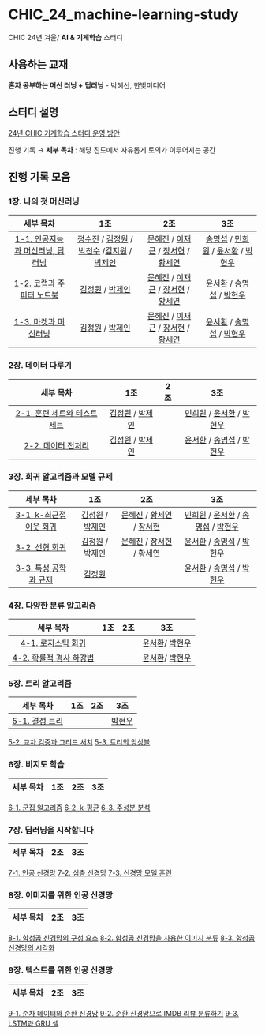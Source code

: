 # CHIC_24_machine-learning-study
CHIC 24년 겨울/ **AI & 기계학습** 스터디

## 사용하는 교재
**혼자 공부하는 머신 러닝 + 딥러닝** - 박혜선, 한빛미디어

## 스터디 설명
[24년 CHIC 기계학습 스터디 운영 방안](https://puzzling-lord-d7e.notion.site/CHIC_24_machine-learning-study-94d312901e884e10ada9c63a51ba160c)

진행 기록 → **세부 목차** : 해당 진도에서 자유롭게 토의가 이루어지는 공간

## 진행 기록 모음

### 1장. 나의 첫 머신러닝
| 세부 목차 | 1조 | 2조 | 3조
:---: | :---: | :---: | :---:
[1-1. 인공지능과 머신러닝, 딥러닝](https://github.com/kw-chi-community/CHIC_24_machine-learning-study/issues/1) | [정수진](1장/1조/1-1_인공지능과_머신러닝_딥러닝_정수진.md) / [김정원](1장/1조/1-1_인공지능과_머신러닝_딥러닝_김정원.md) / [박천수](1장/1조/1-1_인공지능과_머신러닝_딥러닝_박천수.md) /[김지원](1장/1조/1-1_인공지능과_머신러닝_딥러닝_김지원.md) / [박제인](1장/1조/1-1_인공지능과_머신러닝_딥러닝_박제인.md)| [문혜진](1장/2조/1-1_인공지능과_머신러닝_딥러닝_문혜진.md) / [이재근](1장/2조/1-1_인공지능과_머신러닝_딥러닝_이재근.md) / [장서현](1장/2조/1-1_인공지능과_머신러닝_딥러닝_장서현.md) / [황세연](1장/2조/1-1_인공지능과_머신러닝_딥러닝_황세연.md)  | [송명섭](1장/3조/1-1_인공지능과_머신러닝_딥러닝_송명섭.md) / [민희원](1장/3조/1장_나의_첫_머신러닝_민희원.md) / [윤서환](1장/3조/1주차_1장_나의_첫_머신러닝_윤서환.md) / [박현우](1장/3조/1장_나의_첫_머신러닝_박현우.md)
[1-2. 코랩과 주피터 노트북](https://github.com/kw-chi-community/CHIC_24_machine-learning-study/issues/2) | [김정원](1장/1조/1-2_코랩과_주피터노트북_김정원.md) / [박제인](1장/1조/1-2_코랩과_주피터노트북_박제인.md) | [문혜진](1장/2조/1-2_코랩과_주피터노트북_문혜진.md) / [이재근](1장/2조/1-2_코랩과_주피터노트북_이재근.md) / [장서현](1장/2조/1-2_코랩과_주피터노트북_장서현.md) / [황세연](1장/2조/1-2_코랩과_주피터노트북_황세연.md) | [윤서환](1장/3조/1주차_1장_나의_첫_머신러닝_윤서환.md) / [송명섭](1장/3조/1-1_인공지능과_머신러닝_딥러닝_송명섭.md) / [박현우](1장/3조/1장_나의_첫_머신러닝_박현우.md)
[1-3. 마켓과 머신러닝](https://github.com/kw-chi-community/CHIC_24_machine-learning-study/issues/3) | [김정원](1장/1조/1-3_마켓과_머신러닝_김정원.md) / [박제인](1장/1조/1-3_마켓과_머신러닝_박제인.md) |  [문혜진](1장/2조/1-3_마켓과_머신러닝_문혜진.md) / [이재근](1장/2조/1-3_마켓과_머신러닝_이재근.md) / [장서현](1장/2조/1-3_마켓과_머신러닝_장서현.md) / [황세연](1장/2조/1-3_마켓과_머신러닝_황서연.md) | [윤서환](1장/3조/1주차_1장_나의_첫_머신러닝_윤서환.md) / [송명섭](1장/3조/1-1_인공지능과_머신러닝_딥러닝_송명섭.md) / [박현우](1장/3조/1장_나의_첫_머신러닝_박현우.md)

### 2장. 데이터 다루기
| 세부 목차 | 1조 | 2조 | 3조
:---: | :---: | :---: | :---:
[2-1. 훈련 세트와 테스트 세트](https://github.com/kw-chi-community/CHIC_24_machine-learning-study/issues/4) | [김정원](2장/1조/2-1_훈련_세트와_테스트_세트_김정원.md) / [박제인](2장/1조/2-1_훈련_세트와_테스트_세트_박제인.md) |  | [민희원](2장/3조/2장_데이터_다루기_민희원.md) / [윤서환](2장/3조/1주차_2장_데이터_다루기_윤서환.md) / [박현우](2장/3조/2장_데이터_다루기_박현우.md)
[2-2. 데이터 전처리](https://github.com/kw-chi-community/CHIC_24_machine-learning-study/issues/5) | [김정원](2장/1조/2-2_데이터_전처리_김정원.md) / [박제인](2장/1조/2-2_데이터_전처리_박제인.md) |  | [윤서환](2장/3조/2주차_2장_데이터_다루기_윤서환.md) / [송명섭](2장/3조/2장_데이터_다루기_송명섭.md) / [박현우](2장/3조/2장_데이터_다루기_박현우.md)

### 3장. 회귀 알고리즘과 모델 규제
| 세부 목차 | 1조 | 2조 | 3조
:---: | :---: | :---: | :---:
[3-1. k-최근접 이웃 회귀](https://github.com/kw-chi-community/CHIC_24_machine-learning-study/issues/6) | [김정원](3장/1조/3-1_k-최근접_이웃_회귀_김정원.md) / [박제인](3장/1조/3-1_k-최근접_이웃_회귀_박제인.md) | [문혜진](3장/2조/3-1_k-최근접_이웃_회귀_문혜진.md) / [황세연](3장/2조/3-1_k-최근접_이웃_회귀_황세연.md) / [장서현](3장/2조/3-1_회귀_알고리즘과_모델_규제_장서현.md) | [민희원](3장/3조/3장_회귀_알고리즘과_모델_규제_민희원.md) / [윤서환](3장/3조/2주차_3장_회귀_알고리즘과_모델_규제_윤서환.md) / [송명섭](3장/3조/3장_회귀_알고리즘과_모델_규제_송명섭.md) / [박현우](3장/3조/3장_회귀_알고리즘과_모델_규제_박현우.md)
[3-2. 선형 회귀](https://github.com/kw-chi-community/CHIC_24_machine-learning-study/issues/7) | [김정원](3장/1조/3-2_선형_회귀_김정원.md) / [박제인](3장/1조/3-2_선형_회귀_박제인.md) | [문혜진](3장/2조/3-2_선형_회귀_문혜진.md) / [장서현](3장/2조/3-2_선형_회귀_장서현.md) / [황세연](3장/2조/3-2_선형_회귀_황세연.md) | [윤서환](3장/3조/3주차_3장_회귀_알고리즘과_모델_규제_윤서환.md) / [송명섭](3장/3조/3장_회귀_알고리즘과_모델_규제_송명섭.md) / [박현우](3장/3조/3장_회귀_알고리즘과_모델_규제_박현우.md)
[3-3. 특성 공학과 규제](https://github.com/kw-chi-community/CHIC_24_machine-learning-study/issues/8) | [김정원](3장/1조/3-3_특성_공학과_규제_김정원.md) |  | [윤서환](3장/3조/3주차_3장_회귀_알고리즘과_모델_규제_윤서환.md) / [송명섭](3장/3조/3장_회귀_알고리즘과_모델_규제_송명섭.md) / [박현우](3장/3조/3장/3조/3장_회귀_알고리즘과_모델_규제_박현우.md)

### 4장. 다양한 분류 알고리즘
| 세부 목차 | 1조 | 2조 | 3조
:---: | :---: | :---: | :---:
[4-1. 로지스틱 회귀](https://github.com/kw-chi-community/CHIC_24_machine-learning-study/issues/9) | | | [윤서환](4장/3조/4주차_4장_다양한_분류_알고리즘_윤서환.md)/ [박현우](4장/3조/4장_다양한_분류_알고리즘_박현우.md)
[4-2. 확률적 경사 하강법](https://github.com/kw-chi-community/CHIC_24_machine-learning-study/issues/10) | | | [윤서환](4장/3조/4주차_4장_다양한_분류_알고리즘_윤서환.md)/ [박현우](4장/3조/4장_다양한_분류_알고리즘_박현우.md)

### 5장. 트리 알고리즘
| 세부 목차 | 1조 | 2조 | 3조
:---: | :---: | :---: | :---:
[5-1. 결정 트리](https://github.com/kw-chi-community/CHIC_24_machine-learning-study/issues/11) | | | [박현우](5장/3조/5장_다양한_분류_알고리즘_박현우.md)
[5-2. 교차 검증과 그리드 서치](https://github.com/kw-chi-community/CHIC_24_machine-learning-study/issues/12)
[5-3. 트리의 앙상블](https://github.com/kw-chi-community/CHIC_24_machine-learning-study/issues/13)

### 6장. 비지도 학습
| 세부 목차 | 1조 | 2조 | 3조
:---: | :---: | :---: | :---:
[6-1. 군집 알고리즘](https://github.com/kw-chi-community/CHIC_24_machine-learning-study/issues/14)
[6-2. k-평균](https://github.com/kw-chi-community/CHIC_24_machine-learning-study/issues/15)
[6-3. 주성분 분석](https://github.com/kw-chi-community/CHIC_24_machine-learning-study/issues/16)

### 7장. 딥러닝을 시작합니다
| 세부 목차 | 2조 | 3조
:---: | :---: | :---:
[7-1. 인공 신경망](https://github.com/kw-chi-community/CHIC_24_machine-learning-study/issues/17)
[7-2. 심층 신경망](https://github.com/kw-chi-community/CHIC_24_machine-learning-study/issues/18)
[7-3. 신경망 모델 훈련](https://github.com/kw-chi-community/CHIC_24_machine-learning-study/issues/19)

### 8장. 이미지를 위한 인공 신경망
| 세부 목차 | 2조 | 3조
:---: | :---: | :---:
[8-1. 합성곱 신경망의 구성 요소](https://github.com/kw-chi-community/CHIC_24_machine-learning-study/issues/20)
[8-2. 합성곱 신경망을 사용한 이미지 분류](https://github.com/kw-chi-community/CHIC_24_machine-learning-study/issues/21)
[8-3. 합성곱 신경망의 시각화](https://github.com/kw-chi-community/CHIC_24_machine-learning-study/issues/22)

### 9장. 텍스트를 위한 인공 신경망
| 세부 목차 | 2조 | 3조
:---: | :---: | :---: 
[9-1. 순차 데이터와 순환 신경망](https://github.com/kw-chi-community/CHIC_24_machine-learning-study/issues/23)
[9-2. 순환 신경망으로 IMDB 리뷰 분류하기](https://github.com/kw-chi-community/CHIC_24_machine-learning-study/issues/24)
[9-3. LSTM과 GRU 셀](https://github.com/kw-chi-community/CHIC_24_machine-learning-study/issues/25)
